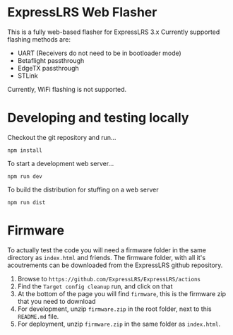 # ExpressLRS Web Flasher

This is a fully web-based flasher for ExpressLRS 3.x
Currently supported flashing methods are:
- UART (Receivers do not need to be in bootloader mode)
- Betaflight passthrough
- EdgeTX passthrough
- STLink

Currently, WiFi flashing is not supported.

# Developing and testing locally

Checkout the git repository and run...
```
npm install
```
To start a development web server...
```
npm run dev
```
To build the distribution for stuffing on a web server
```
npm run dist
```
# Firmware
To actually test the code you will need a firmware folder in the same directory as `index.html` and friends.
The firmware folder, with all it's acoutrements can be downloaded from the ExpressLRS github repository.
1. Browse to `https://github.com/ExpressLRS/ExpressLRS/actions`
2. Find the `Target config cleanup` run, and click on that
3. At the bottom of the page you will find `firmware`, this is the firmware zip that you need to download
4. For development, unzip `firmware.zip` in the root folder, next to this `README.md` file.
5. For deployment, unzip `firmware.zip` in the same folder as `index.html`.
